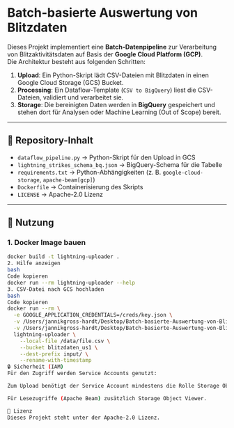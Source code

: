 # Batch-basierte Auswertung von Blitzdaten

Dieses Projekt implementiert eine **Batch-Datenpipeline** zur Verarbeitung von Blitzaktivitätsdaten auf Basis der **Google Cloud Platform (GCP)**.  
Die Architektur besteht aus folgenden Schritten:

1. **Upload**: Ein Python-Skript lädt CSV-Dateien mit Blitzdaten in einen Google Cloud Storage (GCS) Bucket.  
2. **Processing**: Ein Dataflow-Template (`CSV to BigQuery`) liest die CSV-Dateien, validiert und verarbeitet sie.  
3. **Storage**: Die bereinigten Daten werden in **BigQuery** gespeichert und stehen dort für Analysen oder Machine Learning (Out of Scope) bereit.  

---

## 📂 Repository-Inhalt
- `dataflow_pipeline.py` → Python-Skript für den Upload in GCS  
- `lightning_strikes_schema_bq.json` → BigQuery-Schema für die Tabelle  
- `requirements.txt` → Python-Abhängigkeiten (z. B. `google-cloud-storage`, `apache-beam[gcp]`)  
- `Dockerfile` → Containerisierung des Skripts  
- `LICENSE` → Apache-2.0 Lizenz  

---

## 🚀 Nutzung

### 1. Docker Image bauen
```bash
docker build -t lightning-uploader .
2. Hilfe anzeigen
bash
Code kopieren
docker run --rm lightning-uploader --help
3. CSV-Datei nach GCS hochladen
bash
Code kopieren
docker run --rm \
  -e GOOGLE_APPLICATION_CREDENTIALS=/creds/key.json \
  -v /Users/jannikgross-hardt/Desktop/Batch-basierte-Auswertung-von-Blitzdaten/key.json:/creds/key.json:ro \
  -v /Users/jannikgross-hardt/Desktop/Batch-basierte-Auswertung-von-Blitzdaten/lightning_strikes_dataset.csv:/data/file.csv:ro \
  lightning-uploader \
    --local-file /data/file.csv \
    --bucket blitzdaten_us1 \
    --dest-prefix input/ \
    --rename-with-timestamp
🔒 Sicherheit (IAM)
Für den Zugriff werden Service Accounts genutzt:

Zum Upload benötigt der Service Account mindestens die Rolle Storage Object Admin.

Für Lesezugriffe (Apache Beam) zusätzlich Storage Object Viewer.

📝 Lizenz
Dieses Projekt steht unter der Apache-2.0 Lizenz.
